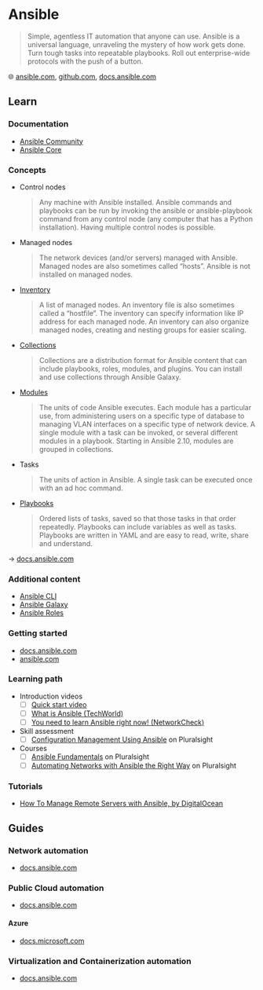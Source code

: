 # Ansible

> Simple, agentless IT automation that anyone can use.
> Ansible is a universal language, unraveling the mystery of how work gets done.
> Turn tough tasks into repeatable playbooks.
> Roll out enterprise-wide protocols with the push of a button.

🌐 [ansible.com](https://www.ansible.com/), [github.com](https://github.com/ansible/ansible), [docs.ansible.com](https://docs.ansible.com/)

## Learn

### Documentation

* [Ansible Community](https://docs.ansible.com/ansible/latest/index.html)
* [Ansible Core](https://docs.ansible.com/ansible-core/devel/index.html)

### Concepts

* Control nodes

  > Any machine with Ansible installed. Ansible commands and playbooks can be run by invoking the ansible or ansible-playbook command from any control node (any computer that has a Python installation). Having multiple control nodes is possible.

* Managed nodes

  > The network devices (and/or servers) managed with Ansible. Managed nodes are also sometimes called “hosts”. Ansible is not installed on managed nodes.

* [Inventory](./ansible-inventory.md)

  > A list of managed nodes. An inventory file is also sometimes called a “hostfile”. The inventory can specify information like IP address for each managed node. An inventory can also organize managed nodes, creating and nesting groups for easier scaling.

* [Collections](./ansible-collections.md)

  > Collections are a distribution format for Ansible content that can include playbooks, roles, modules, and plugins. You can install and use collections through Ansible Galaxy.

* [Modules](./ansible-modules.md)

  > The units of code Ansible executes. Each module has a particular use, from administering users on a specific type of database to managing VLAN interfaces on a specific type of network device.
  > A single module with a task can be invoked, or several different modules in a playbook. Starting in Ansible 2.10, modules are grouped in collections.

* Tasks

  > The units of action in Ansible. A single task can be executed once with an ad hoc command.

* [Playbooks](./ansible-playbooks.md)

  > Ordered lists of tasks, saved so that those tasks in that order repeatedly. Playbooks can include variables as well as tasks. Playbooks are written in YAML and are easy to read, write, share and understand.

→ [docs.ansible.com](https://docs.ansible.com/ansible/latest/user_guide/basic_concepts.html)

### Additional content

* [Ansible CLI](./ansible-cli.md)
* [Ansible Galaxy](./ansible-galaxy.md)
* [Ansible Roles](./ansible-roles.md)

### Getting started

* [docs.ansible.com](https://docs.ansible.com/ansible/latest/user_guide/index.html#getting-started)
* [ansible.com](https://www.ansible.com/resources/get-started)

### Learning path

* Introduction videos
  * [ ] [Quick start video](https://www.ansible.com/resources/videos/quick-start-video)
  * [ ] [What is Ansible (TechWorld)](https://www.youtube.com/watch?v=1id6ERvfozo)
  * [ ] [You need to learn Ansible right now! (NetworkCheck)](https://www.youtube.com/watch?v=5hycyr-8EKs)

* Skill assessment
  * [ ] [Configuration Management Using Ansible](https://app.pluralsight.com/paths/skills/configuration-management-using-ansible) on Pluralsight

* Courses
  * [ ] [Ansible Fundamentals](https://app.pluralsight.com/library/courses/ansible-fundamentals/table-of-contents) on Pluralsight
  * [ ] [Automating Networks with Ansible the Right Way](https://app.pluralsight.com/library/courses/automating-networks-ansible-right-way/table-of-contents) on Pluralsight

### Tutorials

* [How To Manage Remote Servers with Ansible, by DigitalOcean](https://www.digitalocean.com/community/tutorial_series/how-to-manage-remote-servers-with-ansible)

## Guides

### Network automation

* [docs.ansible.com](https://docs.ansible.com/ansible/latest/network/getting_started/index.html)

### Public Cloud automation

* [docs.ansible.com](https://docs.ansible.com/ansible/latest/scenario_guides/cloud_guides.html)

#### Azure

* [docs.microsoft.com](https://docs.microsoft.com/en-us/azure/developer/ansible/)

### Virtualization and Containerization automation

* [docs.ansible.com](https://docs.ansible.com/ansible/latest/scenario_guides/virt_guides.html)
